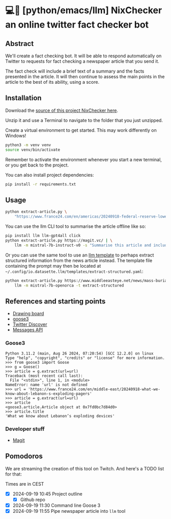 # 💻👾 [python/emacs/llm] NixChecker an online twitter fact checker bot

## Abstract

We'll create a fact checking bot.  It will be able to respond
automatically on Twitter to requests for fact checking a newspaper
article that you send it.

The fact check will include a brief text of a summary and the facts
presented in the article.  It will then continue to assess the main
points in the article to the best of its ability, using a score.

## Installation

Download the [source of this project NixChecker
here](https://github.com/dnouri/NixChecker-/archive/refs/heads/main.zip).

Unzip it and use a Terminal to navigate to the folder that you just
unzipped.

Create a virtual environment to get started.  This may work
differently on Windows!

```bash
python3 -m venv venv
source venv/bin/activate
```

Remember to activate the environment whenever you start a new
terminal, or you get back to the project.

You can also install project dependencies:

```bash
pip install -r requirements.txt
```

## Usage

```bash
python extract-article.py \
    "https://www.france24.com/en/americas/20240918-federal-reserve-lowers-us-interest-rates-weeks-before-us-election"
```

You can use the llm CLI tool to summarise the article offline like so:

```bash
pip install llm llm-gpt4all click
python extract-article.py https://magit.vc/ | \
    llm -m mistral-7b-instruct-v0 -s "Summarise this article and include why it's a great tool"
```

Or you can use the same tool to use an [llm
template](https://llm.datasette.io/en/stable/templates.html) to
perhaps extract structured information from the news article instead.
The template file containing the prompt may then be located at
`~/.config/io.datasette.llm/templates/extract-structured.yaml`:

```bash
python extract-article.py https://www.middleeasteye.net/news/mass-burial-unidentifiable-bodies-accounts-israeli-attacks-lebanon --n-words=1000 | \
    llm -m mistral-7b-openorca -t extract-structured
```

## References and starting points

- [Drawing board](https://excalidraw.com/#room=82b362639e1ad71b39d4,I9XVsgPU74nyorqfhR9cCA)
- [goose3](https://github.com/goose3/goose3)
- [Twitter Discover](https://danielnouri.org/notes/2020/06/14/search-your-favorited-tweets-and-articles-with-twitter-discover/)
- [Messages API](https://huggingface.co/docs/text-generation-inference/en/messages_api)

### Goose3

```pycon
Python 3.11.2 (main, Aug 26 2024, 07:20:54) [GCC 12.2.0] on linux
Type "help", "copyright", "credits" or "license" for more information.
>>> from goose3 import Goose
>>> g = Goose()
>>> article = g.extract(url=url)
Traceback (most recent call last):
  File "<stdin>", line 1, in <module>
NameError: name 'url' is not defined
>>> url = 'https://www.france24.com/en/middle-east/20240918-what-we-know-about-lebanon-s-exploding-pagers'
>>> article = g.extract(url=url)
>>> article
<goose3.article.Article object at 0x7fd0bc7d84d0>
>>> article.title
'What we know about Lebanon’s exploding devices'
```

### Developer stuff

- [Magit](https://magit.vc/)

## Pomodoros

We are streaming the creation of this tool on Twitch.  And here's a
TODO list for that:

Times are in CEST

- [x] 2024-09-19 10:45 Project outline
  - [x] Github repo
- [x] 2024-09-19 11:30 Command line Goose 3
- [x] 2024-09-19 11:55 Pipe newspaper article into `llm` tool
